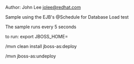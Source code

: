 Author: John Lee <jolee@redhat.com>

Sample using the EJB's @Schedule for Database Load test

The sample runs every 5 seconds

to run:
export JBOSS_HOME=<path to jboss>

/mvn clean install jboss-as:deploy

/mvn jboss-as:undeploy
